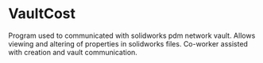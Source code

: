 # VaultCost
Program used to communicated with solidworks pdm network vault. Allows viewing and altering of properties in solidworks files. Co-worker assisted with creation and vault communication.
